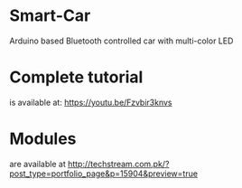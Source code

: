 # Smart-Car
Arduino based Bluetooth controlled car with multi-color LED

# Complete tutorial 
is available at: https://youtu.be/Fzvbir3knvs

# Modules
are available at http://techstream.com.pk/?post_type=portfolio_page&p=15904&preview=true
